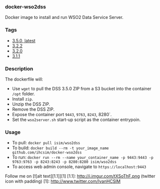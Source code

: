 ### docker-wso2dss

Docker image to install and run WSO2 Data Service Server.

### Tags

* [3.5.0, latest](https://github.com/ihcsim/docker-wso2dss/tree/dss-3.5.0)
* [3.2.2](https://github.com/ihcsim/docker-wso2dss/tree/dss-3.2.2)
* [3.2.0](https://github.com/ihcsim/docker-wso2dss/tree/dss-3.2.0)
* [3.1.1](https://github.com/ihcsim/docker-wso2dss/tree/dss-3.1.1)

### Description

The dockerfile will:

* Use `wget` to pull the DSS 3.5.0 ZIP from a S3 bucket into the container `/opt` folder.
* Install `zip`.
* Unzip the DSS ZIP.
* Remove the DSS ZIP.
* Expose the container port `9443`, `9763`, `8243`, 8280`.
* Set the `wso2server.sh` start-up script as the container entrypoin.

### Usage

* To pull: `docker pull isim/wso2dss`
* To build: `docker build --rm -t your_image_name github.com/ihcsim/docker-wso2dss`
* To run: `docker run --rm --name your_container_name -p 9443:9443 -p 9763:9763 -p 8243:8243 -p 8280:8280 isim/wso2dss`
* To access web admin console, navigate to `https://localhost:9443`

Follow me on [![alt text][1.1]][1]
[1.1]: http://i.imgur.com/tXSoThF.png (twitter icon with padding)
[1]: http://www.twitter.com/IvanHCSIM
